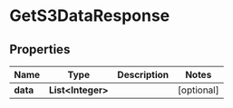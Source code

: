 

# GetS3DataResponse


## Properties

| Name | Type | Description | Notes |
|------------ | ------------- | ------------- | -------------|
|**data** | **List&lt;Integer&gt;** |  |  [optional] |




